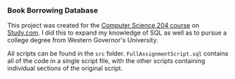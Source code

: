 ### Book Borrowing Database

This project was created for the [Computer Science 204 course](https://study.com/academy/course/computer-science-204-database-programming.html) on [Study.com](https://study.com). I did this to expand my knowledge of SQL as well as to pursue a college degree from Western Governor's University.

All scripts can be found in the `src` folder. `FullAssignmentScript.sql` contains all of the code in a single script file, with the other scripts containing individual sections of the original script.